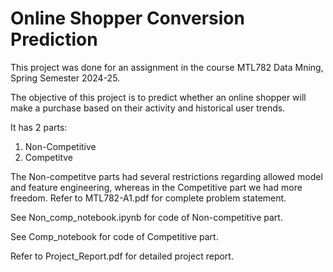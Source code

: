 # Online Shopper Conversion Prediction  
This project was done for an assignment in the course MTL782 Data Mning, Spring Semester 2024-25.

The objective of this project is to predict whether an online shopper will make a purchase based on their activity and historical user trends.

It has 2 parts: 
1) Non-Competitive
2) Competitve  

The Non-competitve parts had several restrictions regarding allowed model and feature engineering, whereas in the Competitive part we had more freedom. Refer to MTL782-A1.pdf for complete problem statement.  

See Non_comp_notebook.ipynb for code of Non-competitive part.

See Comp_notebook for code of Competitive part.

Refer to Project_Report.pdf for detailed project report.
